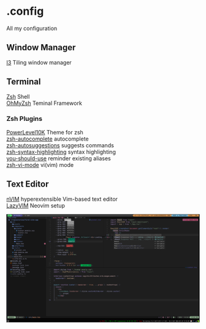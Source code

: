 # .config

All my configuration

## Window Manager

[I3](https://i3wm.org/) Tiling window manager

## Terminal

[Zsh](https://www.zsh.org/) Shell  
[OhMyZsh](https://ohmyz.sh/) Teminal Framework

### Zsh Plugins
[PowerLevel10K](https://github.com/romkatv/powerlevel10k) Theme for zsh  
[zsh-autocomplete](https://github.com/marlonrichert/zsh-autocomplete) autocomplete  
[zsh-autosuggestions](https://github.com/zsh-users/zsh-autosuggestions) suggests commands  
[zsh-syntax-highlighting](https://github.com/zsh-users/zsh-syntax-highlighting) syntax highlighting  
[you-should-use](https://github.com/MichaelAquilina/zsh-you-should-use) reminder existing aliases  
[zsh-vi-mode](https://github.com/jeffreytse/zsh-vi-mode) vi(vim) mode  

## Text Editor

[nVIM](https://neovim.io/) hyperextensible Vim-based text editor  
[LazyVIM](https://www.lazyvim.org/) Neovim setup

![2024-05-28-135409_1606x899_scrot.png](2024-05-28-135409_1606x899_scrot.png)